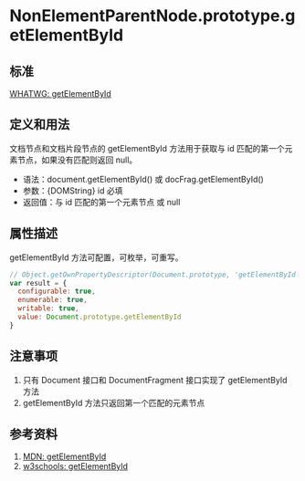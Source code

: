 # NonElementParentNode.prototype.getElementById

## 标准
[WHATWG: getElementById](https://dom.spec.whatwg.org/#dom-nonelementparentnode-getelementbyid)

## 定义和用法
文档节点和文档片段节点的 getElementById 方法用于获取与 id 匹配的第一个元素节点，如果没有匹配则返回 null。

- 语法：document.getElementById() 或 docFrag.getElementById()
- 参数：{DOMString} id 必填
- 返回值：与 id 匹配的第一个元素节点 或 null

## 属性描述
getElementById 方法可配置，可枚举，可重写。
```javascript
// Object.getOwnPropertyDescriptor(Document.prototype, 'getElementById') 的结果如下：
var result = {
  configurable: true,
  enumerable: true,
  writable: true,
  value: Document.prototype.getElementById
}
```

## 注意事项
1. 只有 Document 接口和 DocumentFragment 接口实现了 getElementById 方法
2. getElementById 方法只返回第一个匹配的元素节点

## 参考资料
1. [MDN: getElementById](https://developer.mozilla.org/en-US/docs/Web/API/Document/getElementById)
2. [w3schools: getElementById](http://www.w3schools.com/jsref/met_document_getelementbyid.asp)
